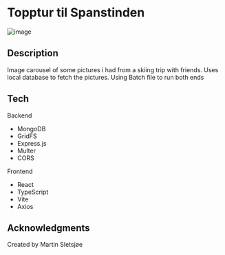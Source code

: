 # Topptur til Spanstinden

![image](https://github.com/martinsletsjoe/NarvikTur/assets/106916526/11dbf59b-a5f4-4591-a2d9-b153e77f0362)




## Description

Image carousel of some pictures i had from a skiing trip with friends. Uses local database to fetch the pictures. Using Batch file to run both ends

## Tech
Backend
* MongoDB
* GridFS
* Express.js
* Multer
* CORS
  
Frontend
* React
* TypeScript
* Vite
* Axios

## Acknowledgments

Created by Martin Sletsjøe
